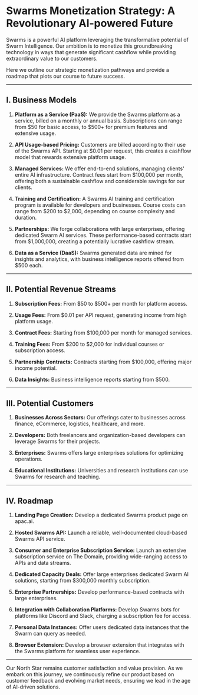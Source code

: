 # Swarms Monetization Strategy: A Revolutionary AI-powered Future

Swarms is a powerful AI platform leveraging the transformative potential of Swarm Intelligence. Our ambition is to monetize this groundbreaking technology in ways that generate significant cashflow while providing extraordinary value to our customers. 

Here we outline our strategic monetization pathways and provide a roadmap that plots our course to future success.

---

## I. Business Models

1. **Platform as a Service (PaaS):** We provide the Swarms platform as a service, billed on a monthly or annual basis. Subscriptions can range from $50 for basic access, to $500+ for premium features and extensive usage.

2. **API Usage-based Pricing:** Customers are billed according to their use of the Swarms API. Starting at $0.01 per request, this creates a cashflow model that rewards extensive platform usage.

3. **Managed Services:** We offer end-to-end solutions, managing clients' entire AI infrastructure. Contract fees start from $100,000 per month, offering both a sustainable cashflow and considerable savings for our clients.

4. **Training and Certification:** A Swarms AI training and certification program is available for developers and businesses. Course costs can range from $200 to $2,000, depending on course complexity and duration.

5. **Partnerships:** We forge collaborations with large enterprises, offering dedicated Swarm AI services. These performance-based contracts start from $1,000,000, creating a potentially lucrative cashflow stream.

6. **Data as a Service (DaaS):** Swarms generated data are mined for insights and analytics, with business intelligence reports offered from $500 each. 

---

## II. Potential Revenue Streams 

1. **Subscription Fees:** From $50 to $500+ per month for platform access.

2. **Usage Fees:** From $0.01 per API request, generating income from high platform usage.

3. **Contract Fees:** Starting from $100,000 per month for managed services.

4. **Training Fees:** From $200 to $2,000 for individual courses or subscription access.

5. **Partnership Contracts:** Contracts starting from $100,000, offering major income potential.

6. **Data Insights:** Business intelligence reports starting from $500.

---

## III. Potential Customers 

1. **Businesses Across Sectors:** Our offerings cater to businesses across finance, eCommerce, logistics, healthcare, and more.

2. **Developers:** Both freelancers and organization-based developers can leverage Swarms for their projects.

3. **Enterprises:** Swarms offers large enterprises solutions for optimizing operations.

4. **Educational Institutions:** Universities and research institutions can use Swarms for research and teaching.

---

## IV. Roadmap 

1. **Landing Page Creation:** Develop a dedicated Swarms product page on apac.ai.

2. **Hosted Swarms API:** Launch a reliable, well-documented cloud-based Swarms API service.

3. **Consumer and Enterprise Subscription Service:** Launch an extensive subscription service on The Domain, providing wide-ranging access to APIs and data streams.

4. **Dedicated Capacity Deals:** Offer large enterprises dedicated Swarm AI solutions, starting from $300,000 monthly subscription.

5. **Enterprise Partnerships:** Develop performance-based contracts with large enterprises.

6. **Integration with Collaboration Platforms:** Develop Swarms bots for platforms like Discord and Slack, charging a subscription fee for access.

7. **Personal Data Instances:** Offer users dedicated data instances that the Swarm can query as needed.

8. **Browser Extension:** Develop a browser extension that integrates with the Swarms platform for seamless user experience.

---

Our North Star remains customer satisfaction and value provision. As we embark on this journey, we continuously refine our product based on customer feedback and evolving market needs, ensuring we lead in the age of AI-driven solutions.
